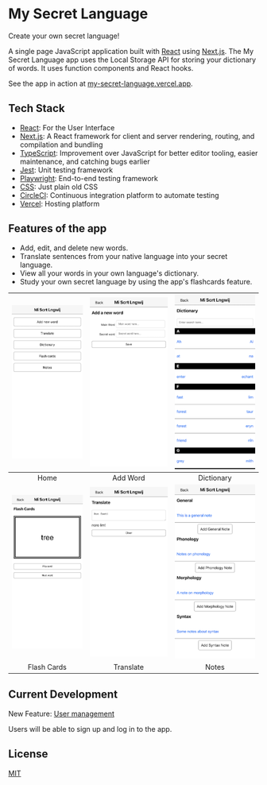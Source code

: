 # My Secret Language

Create your own secret language!

A single page JavaScript application built with [React](https://reactjs.org) using [Next.js](https://nextjs.org/). The My Secret Language app uses the Local Storage API for storing your dictionary of words. It uses function components and React hooks.

See the app in action at [my-secret-language.vercel.app](https://my-secret-language.vercel.app/).

## Tech Stack

* [React](https://reactjs.org/): For the User Interface
* [Next.js](https://nextjs.org): A React framework for client and server rendering, routing, and compilation and bundling
* [TypeScript](https://www.typescriptlang.org/): Improvement over JavaScript for better editor tooling, easier maintenance, and catching bugs earlier
* [Jest](https://jestjs.io/): Unit testing framework
* [Playwright](https://playwright.dev/): End-to-end testing framework
* [CSS](https://developer.mozilla.org/en-US/docs/Learn/CSS/First_steps/What_is_CSS): Just plain old CSS
* [CircleCI](https://circleci.com/): Continuous integration platform to automate testing
* [Vercel](https://vercel.com/): Hosting platform

## Features of the app

- Add, edit, and delete new words.
- Translate sentences from your native language into your secret language.
- View all your words in your own language's dictionary.
- Study your own secret language by using the app's flashcards feature.

|    ![App Home](docs/screenshots/home.png)     | ![App Home](docs/screenshots/add-word.png)  | ![App Home](docs/screenshots/dictionary.png) |
| :-------------------------------------------: | :-----------------------------------------: | :------------------------------------------: |
|                     Home                      |                  Add Word                   |                  Dictionary                  |
| ![App Home](docs/screenshots/flash-cards.png) | ![App Home](docs/screenshots/translate.png) |   ![App Home](docs/screenshots/notes.png)    |
|                  Flash Cards                  |                  Translate                  |                    Notes                     |

## Current Development

New Feature: [User management](https://github.com/dmatthew/my-secret-language/pull/13)

Users will be able to sign up and log in to the app.

## License

[MIT](/LICENSE)
